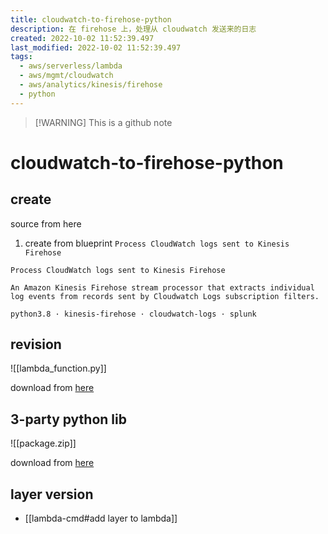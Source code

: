 ```yaml
---
title: cloudwatch-to-firehose-python
description: 在 firehose 上，处理从 cloudwatch 发送来的日志
created: 2022-10-02 11:52:39.497
last_modified: 2022-10-02 11:52:39.497
tags:
  - aws/serverless/lambda
  - aws/mgmt/cloudwatch
  - aws/analytics/kinesis/firehose
  - python
---
```

> [!WARNING] This is a github note
# cloudwatch-to-firehose-python

## create

source from here
1. create from blueprint `Process CloudWatch logs sent to Kinesis Firehose`
```
Process CloudWatch logs sent to Kinesis Firehose

An Amazon Kinesis Firehose stream processor that extracts individual log events from records sent by Cloudwatch Logs subscription filters.

python3.8 · kinesis-firehose · cloudwatch-logs · splunk
```

## revision

![[lambda_function.py]]

download from [here](lambda_function.py)

## 3-party python lib

![[package.zip]]

download from [here](package.zip)

## layer version

- [[lambda-cmd#add layer to lambda]]




